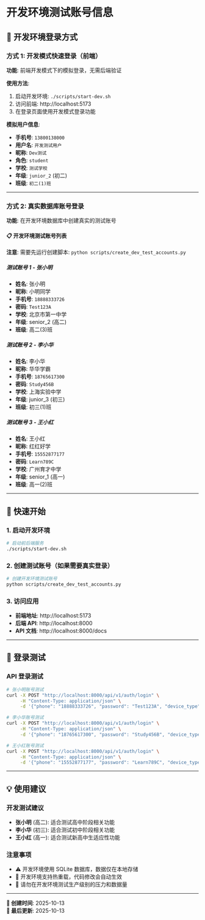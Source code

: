 # 开发环境测试账号信息

## 🎯 开发环境登录方式

### 方式 1: 开发模式快速登录（前端）

**功能**: 前端开发模式下的模拟登录，无需后端验证

**使用方法**:

1. 启动开发环境: `./scripts/start-dev.sh`
2. 访问前端: http://localhost:5173
3. 在登录页面使用开发模式登录功能

**模拟用户信息**:

- **手机号**: `13800138000`
- **用户名**: `开发测试用户`
- **昵称**: `Dev测试`
- **角色**: `student`
- **学校**: `测试学校`
- **年级**: `junior_2` (初二)
- **班级**: `初二(1)班`

---

### 方式 2: 真实数据库账号登录

**功能**: 在开发环境数据库中创建真实的测试账号

#### 📋 开发环境测试账号列表

**注意**: 需要先运行创建脚本: `python scripts/create_dev_test_accounts.py`

##### 测试账号 1 - 张小明

- **姓名**: 张小明
- **昵称**: 小明同学
- **手机号**: `18888333726`
- **密码**: `Test123A`
- **学校**: 北京市第一中学
- **年级**: senior_2 (高二)
- **班级**: 高二(3)班

##### 测试账号 2 - 李小华

- **姓名**: 李小华
- **昵称**: 华华学霸
- **手机号**: `18765617300`
- **密码**: `Study456B`
- **学校**: 上海实验中学
- **年级**: junior_3 (初三)
- **班级**: 初三(1)班

##### 测试账号 3 - 王小红

- **姓名**: 王小红
- **昵称**: 红红好学
- **手机号**: `15552877177`
- **密码**: `Learn789C`
- **学校**: 广州育才中学
- **年级**: senior_1 (高一)
- **班级**: 高一(2)班

---

## 🚀 快速开始

### 1. 启动开发环境

```bash
# 启动前后端服务
./scripts/start-dev.sh
```

### 2. 创建测试账号（如果需要真实登录）

```bash
# 创建开发环境测试账号
python scripts/create_dev_test_accounts.py
```

### 3. 访问应用

- **前端地址**: http://localhost:5173
- **后端 API**: http://localhost:8000
- **API 文档**: http://localhost:8000/docs

---

## 🔧 登录测试

### API 登录测试

```bash
# 张小明账号测试
curl -X POST "http://localhost:8000/api/v1/auth/login" \
     -H "Content-Type: application/json" \
     -d '{"phone": "18888333726", "password": "Test123A", "device_type": "web"}'

# 李小华账号测试
curl -X POST "http://localhost:8000/api/v1/auth/login" \
     -H "Content-Type: application/json" \
     -d '{"phone": "18765617300", "password": "Study456B", "device_type": "web"}'

# 王小红账号测试
curl -X POST "http://localhost:8000/api/v1/auth/login" \
     -H "Content-Type: application/json" \
     -d '{"phone": "15552877177", "password": "Learn789C", "device_type": "web"}'
```

---

## 💡 使用建议

### 开发测试建议

- **张小明** (高二): 适合测试高中阶段相关功能
- **李小华** (初三): 适合测试初中阶段相关功能
- **王小红** (高一): 适合测试新高中生适应性功能

### 注意事项

- ⚠️ 开发环境使用 SQLite 数据库，数据仅在本地存储
- 🔄 开发环境支持热重载，代码修改会自动生效
- 🚫 请勿在开发环境测试生产级别的压力和数据量

---

**📝 创建时间**: 2025-10-13  
**🔄 最后更新**: 2025-10-13
